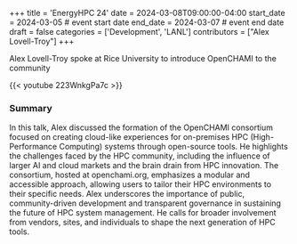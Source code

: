 +++
title = 'EnergyHPC 24'
date = 2024-03-08T09:00:00-04:00
start_date = 2024-03-05           # event start date
end_date = 2024-03-07              # event end date
draft = false
categories = ['Development', 'LANL']
contributors = ["Alex Lovell-Troy"]
+++

Alex Lovell-Troy spoke at Rice University to introduce OpenCHAMI to the community

{{< youtube 223WnkgPa7c >}}

### Summary

In this talk, Alex discussed the formation of the OpenCHAMI consortium focused on creating cloud-like experiences for on-premises HPC (High-Performance Computing) systems through open-source tools. He highlights the challenges faced by the HPC community, including the influence of larger AI and cloud markets and the brain drain from HPC innovation. The consortium, hosted at openchami.org, emphasizes a modular and accessible approach, allowing users to tailor their HPC environments to their specific needs. Alex underscores the importance of public, community-driven development and transparent governance in sustaining the future of HPC system management. He calls for broader involvement from vendors, sites, and individuals to shape the next generation of HPC tools.
